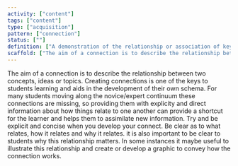 ```yaml
---
activity: ["content"]
tags: ["content"]
type: ["acquisition"]
pattern: ["connection"]
status: [""]
definition: ["A demonstration of the relationship or association of key concepts."]
scaffold: ["The aim of a connection is to describe the relationship between two concepts, ideas or topics. Creating connections is one of the keys to students learning and aids in the development of their own schema. For many students moving along the novice/expert continuum these connections are missing, so providing them with explicity and direct information about how things relate to one another can provide a shortcut for the learner and helps them to assimilate new information. Try and be explicit and concise when you develop your connect. Be clear as to what relates, how it relates and why it relates. it is also important to be clear to students why this relationship matters. In some instances it maybe useful to illustrate this relationship and create or develop a graphic to convey how the connection works. "]
---
```


The aim of a connection is to describe the relationship between two concepts, ideas or topics. Creating connections is one of the keys to students learning and aids in the development of their own schema. For many students moving along the novice/expert continuum these connections are missing, so providing them with explicity and direct information about how things relate to one another can provide a shortcut for the learner and helps them to assimilate new information. Try and be explicit and concise when you develop your connect. Be clear as to what relates, how it relates and why it relates. it is also important to be clear to students why this relationship matters. In some instances it maybe useful to illustrate this relationship and create or develop a graphic to convey how the connection works.
